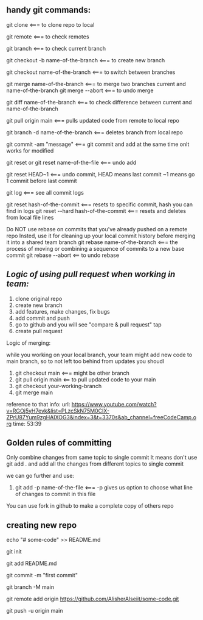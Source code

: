 handy git commands:
---------------------------------------------------------------------

git clone 				 <=== to clone repo to local

git remote 				 <=== to check remotes

git branch  				 <=== to check current branch

git checkout -b name-of-the-branch       <=== to create new branch

git checkout name-of-the-branch	         <=== to switch between branches

git merge name-of-the-branch		 <=== to merge two branches current and name-of-the-branch
git merge --abort			         <=== to undo merge

git diff name-of-the-branch		 <=== to check difference between current and name-of-the-branch

git pull origin main		         <=== pulls updated code from remote to local repo 

git branch -d name-of-the-branch	 <=== deletes branch from local repo

git commit -am "message"		 <=== git commit and add at the same time onlt works for modified

git reset or git reset name-of-the-file  <=== undo add 

git reset HEAD~1 			 <=== undo commit, HEAD means last commit 
					      ~1 means go 1 commit before last commit

git log					 <=== see all commit logs

git reset hash-of-the-commit		 <=== resets to specific commit, hash you can find in logs
git reset --hard hash-of-the-commit      <=== resets and deletes from local file lines 


Do NOT use rebase on commits that you've already pushed on a remote repo
Insted, use it for cleaning up your local commit history before merging it into a shared team branch
git rebase name-of-the-branch		 <=== the process of moving or combining a sequence of commits to a new base commit
git rebase --abort		         <== to undo rebase



*Logic of using pull request when working in team:*
---
1. clone original repo
2. create new branch
3. add features, make changes, fix bugs
4. add commit and push
5. go to github and you will see "compare & pull request" tap
6. create pull request



Logic of merging:

while you working on your local branch, your team might add new code to main branch, 
so to not left too behind from updates you shoudl
1. git checkout main <=== might be other branch
2. git pull origin main <== to pull updated code to your main
3. git checkout your-working-branch
4. git merge main

reference to that info: 
url: https://www.youtube.com/watch?v=RGOj5yH7evk&list=PLzcSkN75M0CIX-ZPrU87Yum9zgHAIXOG3&index=3&t=3370s&ab_channel=freeCodeCamp.org
time: 53:39



Golden rules of committing
---
Only combine changes from same topic to single commit
It means don't use git add . and add all the changes from different topics to single commit

we can go further and use:
1. git add -p name-of-the-file <=== -p gives us option to choose what line of changes to commit in this file


You can use fork in github to make a complete copy of others repo


creating new repo
---
echo "# some-code" >> README.md

git init

git add README.md

git commit -m "first commit"

git branch -M main

git remote add origin https://github.com/AlisherAlseiit/some-code.git

git push -u origin main
